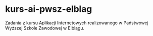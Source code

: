 # kurs-ai-pwsz-elblag
 Zadania z kursu Aplikacji Internetowych realizowanego w Państwowej Wyższej Szkole Zawodowej w Elblągu.
